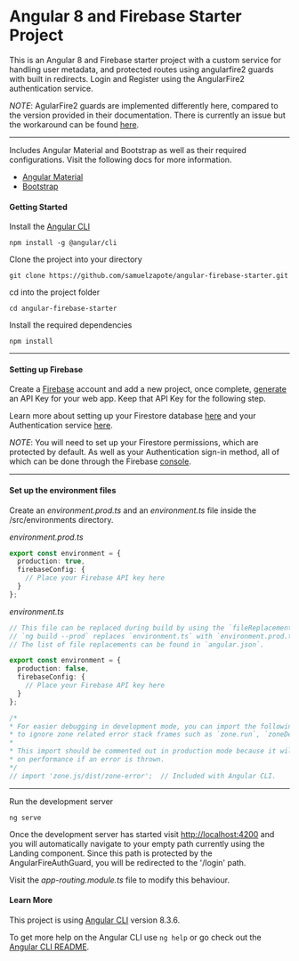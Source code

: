# Angular 8 and Firebase Starter Project

This is an Angular 8 and Firebase starter project with a custom service for handling user metadata, and protected routes using angularfire2 guards with built in redirects. Login and Register using the AngularFire2 authentication service.

*NOTE*: AgularFire2 guards are implemented differently here, compared to the version provided in their documentation. There is currently an issue but the workaround can be found [here](https://github.com/angular/angularfire2/issues/2099#issuecomment-503403712).

---

Includes Angular Material and Bootstrap as well as their required configurations. Visit the following docs for more information.
* [Angular Material](https://material.angular.io/)
* [Bootstrap](https://getbootstrap.com/docs/4.3/getting-started/introduction/)

#### Getting Started

Install the [Angular CLI](https://angular.io/guide/setup-local)
```
npm install -g @angular/cli
```

Clone the project into your directory
```
git clone https://github.com/samuelzapote/angular-firebase-starter.git
```

cd into the project folder
```
cd angular-firebase-starter
```

Install the required dependencies
```
npm install
```

---

#### Setting up Firebase

Create a [Firebase](https://firebase.google.com) account and add a new project, once complete, [generate](https://firebase.google.com/docs/web/setup) an API Key for your web app. Keep that API Key for the following step.

Learn more about setting up your Firestore database [here](https://firebase.google.com/docs/firestore) and your Authentication service [here](https://firebase.google.com/docs/auth).

*NOTE*: You will need to set up your Firestore permissions, which are protected by default. As well as your Authentication sign-in method, all of which can be done through the Firebase [console](https://console.firebase.google.com).

---

#### Set up the environment files

Create an *environment.prod.ts* and an *environment.ts* file inside the /src/environments directory.

*environment.prod.ts*
```typescript
export const environment = {
  production: true,
  firebaseConfig: {
    // Place your Firebase API key here
  }
};
```

*environment.ts*
```typescript
// This file can be replaced during build by using the `fileReplacements` array.
// `ng build --prod` replaces `environment.ts` with `environment.prod.ts`.
// The list of file replacements can be found in `angular.json`.

export const environment = {
  production: false,
  firebaseConfig: {
    // Place your Firebase API key here
  }
};

/*
* For easier debugging in development mode, you can import the following file
* to ignore zone related error stack frames such as `zone.run`, `zoneDelegate.invokeTask`.
*
* This import should be commented out in production mode because it will have a negative impact
* on performance if an error is thrown.
*/
// import 'zone.js/dist/zone-error';  // Included with Angular CLI.
```

---

Run the development server
```
ng serve
```

Once the development server has started visit <http://localhost:4200> and you will automatically navigate to your empty path currently using the Landing component. Since this path is protected by the AngularFireAuthGuard, you will be redirected to the '/login' path. 

Visit the *app-routing.module.ts* file to modify this behaviour.

#### Learn More

This project is using [Angular CLI](https://github.com/angular/angular-cli) version 8.3.6.

To get more help on the Angular CLI use `ng help` or go check out the [Angular CLI README](https://github.com/angular/angular-cli/blob/master/README.md).
